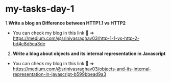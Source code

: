 # my-tasks-day-1

1.**Write a blog on Difference between HTTP1.1 vs HTTP2**
  - You can check my blog in this link :link: => https://medium.com/@srinivasraghav03/http-1-1-vs-http-2-bd4c8d5ea3de

2. **Write a blog about objects and its internal representation in Javascript**

- You can check my blog in this link :link: => https://medium.com/@srinivasraghav03/objects-and-its-internal-representation-in-javascript-b599bbead9a3